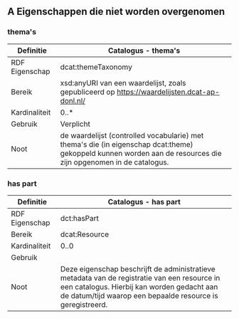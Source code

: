 ## A Eigenschappen die niet worden overgenomen

### thema's
| Definitie      | Catalogus - thema's                                                                                                                                                          |
|----------------|------------------------------------------------------------------------------------------------------------------------------------------------------------------|
| RDF Eigenschap | dcat:themeTaxonomy                                                                                                                                               |
| Bereik         | xsd:anyURI van een waardelijst, zoals gepubliceerd op https://waardelijsten.dcat-ap-donl.nl/                                                                     |
| Kardinaliteit	 | 0..*                                                                                                                                                             |
| Gebruik        | Verplicht                                                                                                                                                        |
| Noot           | de waardelijst (controlled vocabularie) met thema's die (in eigenschap dcat:theme) gekoppeld kunnen worden aan de resources die zijn opgenomen in de catalogus.  |																						   |

### has part
| Definitie      | Catalogus - has part                                                                                                                                                                                      |
|----------------|-----------------------------------------------------------------------------------------------------------------------------------------------------------------------------------------------------------|
| RDF Eigenschap | dct:hasPart                                                                                                                                                                                               |
| Bereik         | dcat:Resource                                                                                                                                                                                             |
| Kardinaliteit	 | 0..0                                                                                                                                                                                                      |
| Gebruik        |                                                                                                                                                                                                           |
| Noot           | Deze eigenschap beschrijft de administratieve metadata van de registratie van een resource in een catalogus. Hierbij kan worden gedacht aan de datum/tijd waarop een bepaalde resource is geregistreerd.  |		
